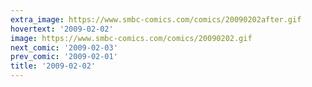 ```yaml
---
extra_image: https://www.smbc-comics.com/comics/20090202after.gif
hovertext: '2009-02-02'
image: https://www.smbc-comics.com/comics/20090202.gif
next_comic: '2009-02-03'
prev_comic: '2009-02-01'
title: '2009-02-02'
---
```


